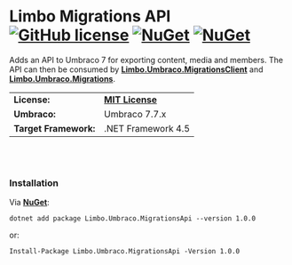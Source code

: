 # Limbo Migrations API [![GitHub license](https://img.shields.io/badge/license-MIT-blue.svg)](LICENSE.md) [![NuGet](https://img.shields.io/nuget/vpre/Limbo.Umbraco.MigrationsApi.svg)](https://www.nuget.org/packages/Limbo.Umbraco.MigrationsApi) [![NuGet](https://img.shields.io/nuget/dt/Limbo.Umbraco.MigrationsApi.svg)](https://www.nuget.org/packages/Limbo.Umbraco.MigrationsApi)

Adds an API to Umbraco 7 for exporting content, media and members. The API can then be consumed by [**Limbo.Umbraco.MigrationsClient**](https://github.com/limbo-works/Limbo.Umbraco.MigrationsClient) and [**Limbo.Umbraco.Migrations**](https://github.com/limbo-works/Limbo.Umbraco.Migrations).

<table>
  <tr>
    <td><strong>License:</strong></td>
    <td><a href="./LICENSE.md"><strong>MIT License</strong></a></td>
  </tr>
  <tr>
    <td><strong>Umbraco:</strong></td>
    <td>Umbraco 7.7.x</td>
  </tr>
  <tr>
    <td><strong>Target Framework:</strong></td>
    <td>.NET Framework 4.5</td>
  </tr>
</table>










<br /><br />

### Installation

Via  [**NuGet**](https://www.nuget.org/packages/Limbo.Umbraco.MigrationsApi/1.0.0):

```
dotnet add package Limbo.Umbraco.MigrationsApi --version 1.0.0
```

or:

```
Install-Package Limbo.Umbraco.MigrationsApi -Version 1.0.0
```
